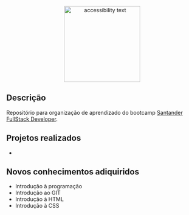 <p align="center">
  <img src="https://hermes.digitalinnovation.one/tracks/800fd098-3eef-45e9-9544-544ae396076c.png" width="200" alt="accessibility text">
</p>

## Descrição 

Repositório para organização de aprendizado do bootcamp [Santander FullStack Developer](https://web.dio.me/track/santander-bootcamp-fullstack-developer).

## Projetos realizados
-


## Novos conhecimentos adiquiridos

- Introdução à programação
- Introdução ao GIT
- Introdução à HTML
- Introdução à CSS
